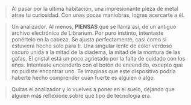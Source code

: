 >Al pasar por la última habitación, una impresionante pieza de metal atrae tu curiosidad.  Con unas pocas maniobras, logras acercarte a él.
  
 >Un analizador.  Al menos, **PIENSAS** que se llama así, de un antiguo archivo electrónico de Librarium.  Por puro instinto, intentaste ponértelo en la cabeza.  Se ajusta perfectamente, casi como si estuviera hecho solo para ti.  Una singular lente de color verdoso oscuro unida a la mitad de la diadema, la mitad de la montura de las gafas.  El cristal está un poco agrietado por la falta de cuidado con los años.  Intentaste encenderlo con el botón de encendido, excepto que no pudiste encontrar uno.  Te imaginas que este dispositivo podría haberte hecho comprender cuán fuerte es alguien o algo.
  
 >Quitas el analizador y lo vuelves a poner en el suelo, dejando que alguien más reflexione sobre qué tipo de tecnología era.
